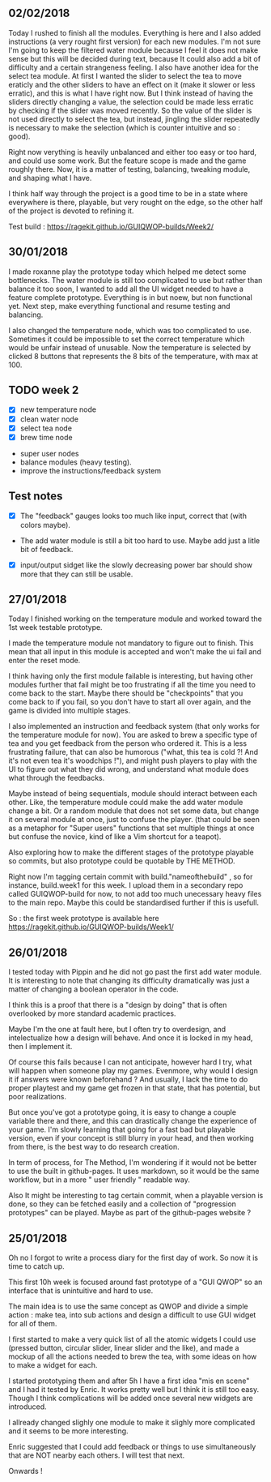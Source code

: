 02/02/2018
------------

Today I rushed to finish all the modules. Everything is here and I also added instructions (a very rought first version) for each new modules. I'm not sure I'm going to keep the filtered water module because I feel it does not make sense but this will be decided during text, because It could also add a bit of difficulty and a certain strangeness feeling.
I also have another idea for the select tea module. At first I wanted the slider to select the tea to move eraticly and the other sliders to have an effect on it (make it slower or less erratic), and this is what I have right now. But I think instead of having the sliders directly changing a value, the selection could be made less erratic by checking if the slider was moved recently. So the value of the slider is not used directly to select the tea, but instead, jingling the slider repeatedly is necessary to make the selection (which is counter intuitive and so : good).

Right now verything is heavily unbalanced and either too easy or too hard, and could use some work. But the feature scope is made and the game roughly there. Now, it is a matter of testing, balancing, tweaking module, and shaping what I have.

I think half way through the project is a good time to be in a state where everywhere is there, playable, but very rought on the edge, so the other half of the project is devoted to refining it.

Test build : https://ragekit.github.io/GUIQWOP-builds/Week2/


30/01/2018
------

I made roxanne play the prototype today which helped me detect some bottlenecks. The water module is still too complicated to use but rather than balance it too soon, I wanted to add all the UI widget needed to have a feature complete prototype. Everything is in but noew, but non functional yet. Next step, make everything functional and resume testing and balancing.

I also changed the temperature node, which was too complicated to use. Sometimes it could be impossible to set the correct temperature which would be unfair instead of unusable. Now the temperature is selected by clicked 8 buttons that represents the 8 bits of the temperature, with max at 100.


TODO week 2
-----

- [X] new temperature node
- [X] clean water node
- [X] select tea node
- [X] brew time node
- super user nodes
- balance modules (heavy testing).
- improve the instructions/feedback system



Test notes
------
- [X] The "feedback" gauges looks too much like input, correct that (with colors maybe). 
- The add water module is still a bit too hard to use. Maybe add just a litle bit of feedback.
- [X] input/output sidget like the slowly decreasing power bar should show more that they can still be usable.


27/01/2018
-------

Today I finished working on the temperature module and worked toward the 1st week testable prototype.

I made the temperature module not mandatory to figure out to finish. This mean that all input in this module is accepted and won't make the ui fail and enter the reset mode.

I think having only the first module failable is interesting, but having other modules further that fail might be too frustrating if all the time you need to come back to the start. Maybe there should be "checkpoints" that you come back to if you fail, so you don't have to start all over again, and the game is divided into multiple stages.

I also implemented an instruction and feedback system (that only works for the temperature module for now). You are asked to brew a specific type of tea and you get feedback from the person who ordered it. This is a less frustrating failure, that can also be humorous ("what, this tea is cold ?! And it's not even tea it's woodchips !"), and might push players to play with the UI to figure out what they did wrong, and understand what module does what through the feedbacks.

Maybe instead of being sequentials, module should interact between each other. Like, the temperature module could make the add water module change a bit. Or a random module that does not set some data, but change it on several module at once, just to confuse the player. (that could be seen as a metaphor for "Super users" functions that set multiple things at once but confuse the novice, kind of like a Vim shortcut for a teapot).

Also exploring how to make the different stages of the prototype playable so commits, but also prototype could be quotable by THE METHOD.

Right now I'm tagging certain commit with build."nameofthebuild" , so for instance, build.week1 for this week. I upload them in a secondary repo called GUIQWOP-build for now, to not add too much unecessary heavy files to the main repo. Maybe this could be standardised further if this is usefull.

So : the first week prototype is available here https://ragekit.github.io/GUIQWOP-builds/Week1/

26/01/2018
-------

I tested today with Pippin and he did not go past the first add water module. It is interesting to note that changing its difficulty dramatically was just a matter of changing a boolean operator in the code. 

I think this is a proof that there is a "design by doing" that is often overlooked by more standard academic practices. 

Maybe I'm the one at fault here, but I often try to overdesign, and intelectualize how a design will behave. And once it is locked in my head, then I implement it. 

Of course this fails because I can not anticipate, however hard I try, what will happen when someone play my games. Evenmore, why would I design it if answers were known beforehand ? And usually, I lack the time to do proper playtest and my game get frozen in that state, that has potential, but poor realizations.

But once you've got a prototype going, it is easy to change a couple variable there and there, and this can drastically change the experience of your game. I'm slowly learning that going for a fast bad but playable version, even if your concept is still blurry in your head, and then working from there, is the best way to do research creation.

In term of process, for The Method, I'm wondering if it would not be better to use the built in github-pages. It uses markdown, so it would be the same workflow, but in a more " user friendly " readable way.

Also It might be interesting to tag certain commit, when a playable version is done, so they can be fetched easily and a collection of "progression prototypes" can be played. Maybe as part of the github-pages website ?

25/01/2018
---------

Oh no I forgot to write a process diary for the first day of work. So now it is time to catch up.

This first 10h week is focused around fast prototype of a "GUI QWOP" so an interface that is unintuitive and hard to use.

The main idea is to use the same concept as QWOP and divide a simple action : make tea, into sub actions and design a difficult to use GUI widget for all of them.

I first started to make a very quick list of all the atomic widgets I could use (pressed button, circular slider, linear slider and the like), and made a mockup of all the actions needed to brew the tea, with some ideas on how to make a widget for each.

I started prototyping them and after 5h I have a first idea "mis en scene" and I had it tested by Enric. It works pretty well but I think it is still too easy. Though I think complications will be added once several new widgets are introduced. 

I allready changed slighly one module to make it slighly more complicated and it seems to be more interesting.

Enric suggested that I could add feedback or things to use simultaneously that are NOT nearby each others. I will test that next.

Onwards !
